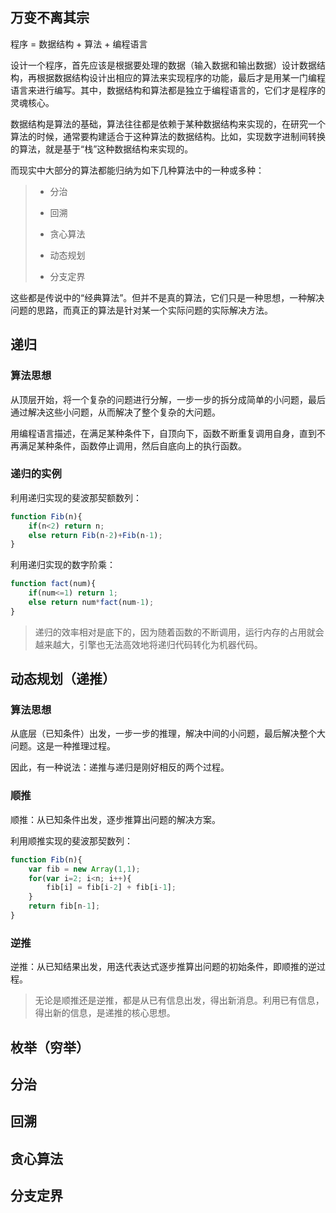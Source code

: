 ## 万变不离其宗

程序 = 数据结构 + 算法 + 编程语言

设计一个程序，首先应该是根据要处理的数据（输入数据和输出数据）设计数据结构，再根据数据结构设计出相应的算法来实现程序的功能，最后才是用某一门编程语言来进行编写。其中，数据结构和算法都是独立于编程语言的，它们才是程序的灵魂核心。

数据结构是算法的基础，算法往往都是依赖于某种数据结构来实现的，在研究一个算法的时候，通常要构建适合于这种算法的数据结构。比如，实现数字进制间转换的算法，就是基于“栈”这种数据结构来实现的。

而现实中大部分的算法都能归纳为如下几种算法中的一种或多种：

> * 分治
>  
> * 回溯
>
> * 贪心算法
>
> * 动态规划
>
> * 分支定界

这些都是传说中的“经典算法”。但并不是真的算法，它们只是一种思想，一种解决问题的思路，而真正的算法是针对某一个实际问题的实际解决方法。


## 递归

### 算法思想

从顶层开始，将一个复杂的问题进行分解，一步一步的拆分成简单的小问题，最后通过解决这些小问题，从而解决了整个复杂的大问题。

用编程语言描述，在满足某种条件下，自顶向下，函数不断重复调用自身，直到不再满足某种条件，函数停止调用，然后自底向上的执行函数。

### 递归的实例

利用递归实现的斐波那契额数列：

```js
function Fib(n){
    if(n<2) return n;
    else return Fib(n-2)+Fib(n-1);
}
```

利用递归实现的数字阶乘：

```js
function fact(num){
    if(num<=1) return 1;
    else return num*fact(num-1);
}
```

> 递归的效率相对是底下的，因为随着函数的不断调用，运行内存的占用就会越来越大，引擎也无法高效地将递归代码转化为机器代码。

## 动态规划（递推）

### 算法思想

从底层（已知条件）出发，一步一步的推理，解决中间的小问题，最后解决整个大问题。这是一种推理过程。

因此，有一种说法：递推与递归是刚好相反的两个过程。

### 顺推

顺推：从已知条件出发，逐步推算出问题的解决方案。

利用顺推实现的斐波那契数列：

```js
function Fib(n){
    var fib = new Array(1,1);
    for(var i=2; i<n; i++){
        fib[i] = fib[i-2] + fib[i-1];
    }
    return fib[n-1];
}
```

### 逆推

逆推：从已知结果出发，用迭代表达式逐步推算出问题的初始条件，即顺推的逆过程。


> 无论是顺推还是逆推，都是从已有信息出发，得出新消息。利用已有信息，得出新的信息，是递推的核心思想。


## 枚举（穷举）


## 分治


## 回溯


## 贪心算法


## 分支定界